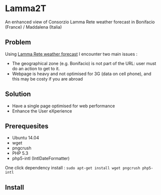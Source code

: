 # Lamma2T

 An enhanced view of Consorzio Lamma Rete weather forecast in Bonifacio (France) / Maddalena (Italia)

## Problem

Using [Lamma Rete weather forecast](http://www.lamma.rete.toscana.it/meteo/modelli/ventomare) I encounter two main issues :

* The geographical zone (e.g. Bonifacio) is not part of the URL: user must do an action to get to it.
* Webpage is heavy and not optimised for 3G (data on cell phone), and this may be costy if you are abroad

## Solution

* Have a single page optimised for web performance
* Enhance the User eXperience

## Prerequesites

* Ubuntu 14.04
* wget
* pngcrush
* PHP 5.3
* php5-intl (IntlDateFormatter)

One click dependency install : `sudo apt-get install wget pngcrush php5-intl`

## Install
